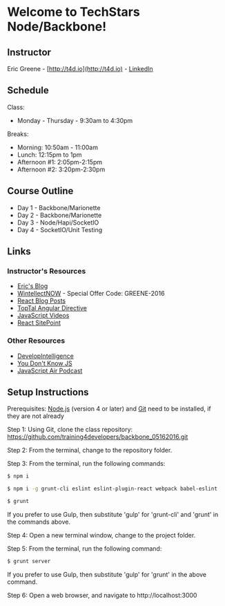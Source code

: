 # Welcome to TechStars Node/Backbone!

## Instructor

Eric Greene - [http://t4d.io](http://t4d.io) - [LinkedIn](https://www.linkedin.com/in/ericwgreene)

## Schedule

Class:
- Monday - Thursday - 9:30am to 4:30pm

Breaks:
- Morning: 10:50am - 11:00am
- Lunch: 12:15pm to 1pm
- Afternoon #1: 2:05pm-2:15pm
- Afternoon #2: 3:20pm-2:30pm

## Course Outline

- Day 1 - Backbone/Marionette
- Day 2 - Backbone/Marionette
- Day 3 - Node/Hapi/SocketIO
- Day 4 - SocketIO/Unit Testing

## Links

### Instructor's Resources

- [Eric's Blog](http://t4d.io/)
- [WintellectNOW](https://www.wintellectnow.com/Home/Instructor?instructorId=EricGreene) - Special Offer Code: GREENE-2016
- [React Blog Posts](https://github.com/training4developers/react-flux-blog)
- [TopTal Angular Directive](https://www.toptal.com/angular-js/angular-js-demystifying-directives)
- [JavaScript Videos](https://www.toptal.com/videos)
- [React SitePoint](http://www.sitepoint.com/author/ericgreene/)

### Other Resources

- [DevelopIntelligence](http://www.developintelligence.com/)
- [You Don't Know JS](https://github.com/getify/You-Dont-Know-JS)
- [JavaScript Air Podcast](http://javascriptair.podbean.com/)

## Setup Instructions

Prerequisites: [Node.js](https://nodejs.org/en/) (version 4 or later) and [Git](https://git-scm.com/) need to be installed, if they are not already

Step 1: Using Git, clone the class repository: https://github.com/training4developers/backbone_05162016.git

Step 2: From the terminal, change to the repository folder.

Step 3: From the terminal, run the following commands:

```bash
$ npm i

$ npm i -g grunt-cli eslint eslint-plugin-react webpack babel-eslint

$ grunt
```
If you prefer to use Gulp, then substitute 'gulp' for 'grunt-cli' and 'grunt' in the commands above.

Step 4: Open a new terminal window, change to the project folder.

Step 5: From the terminal, run the following command:

```bash
$ grunt server
```
If you prefer to use Gulp, then substitute 'gulp' for 'grunt' in the above command.

Step 6: Open a web browser, and navigate to http://localhost:3000
